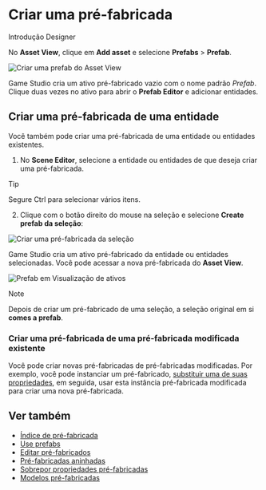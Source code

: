 # Criar uma pré-fabricada

<span class="badge text-bg-primary">Introdução</span>
<span class="badge text-bg-success">Designer</span>

No **Asset View**, clique em **Add asset** e selecione **Prefabs** > **Prefab**.

![Criar uma prefab do Asset View](media/create-prefab-from-asset-view.png)

Game Studio cria um ativo pré-fabricado vazio com o nome padrão *Prefab*. Clique duas vezes no ativo para abrir o **Prefab Editor** e adicionar entidades.

## Criar uma pré-fabricada de uma entidade

Você também pode criar uma pré-fabricada de uma entidade ou entidades existentes.

1. No **Scene Editor**, selecione a entidade ou entidades de que deseja criar uma pré-fabricada.
> [!Tip]
> Segure Ctrl para selecionar vários itens.

2. Clique com o botão direito do mouse na seleção e selecione **Create prefab da seleção**:

![Criar uma pré-fabricada da seleção](media/create-prefab-from-selection.gif)

Game Studio cria um ativo pré-fabricado da entidade ou entidades selecionadas. Você pode acessar a nova pré-fabricada do **Asset View**.

![Prefab em Visualização de ativos](media/prefab-asset.png)

> [!Note]
> Depois de criar um pré-fabricado de uma seleção, a seleção original em si **comes a prefab**.

### Criar uma pré-fabricada de uma pré-fabricada modificada existente

Você pode criar novas pré-fabricadas de pré-fabricadas modificadas. Por exemplo, você pode instanciar um pré-fabricado, [ substituir uma de suas propriedades](override-prefab-properties.md), em seguida, usar esta instância pré-fabricada modificada para criar uma nova pré-fabricada.

## Ver também

* [Índice de pré-fabricada](index.md)
* [Use prefabs](use-prefabs.md)
* [Editar pré-fabricados](edit-prefabs.md)
* [Pré-fabricadas aninhadas](nested-prefabs.md)
* [Sobrepor propriedades pré-fabricadas](override-prefab-properties.md)
* [Modelos pré-fabricadas](prefab-models.md)